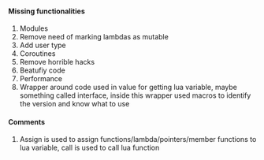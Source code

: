 #### Missing functionalities

1. Modules 
2. Remove need of marking lambdas as mutable
3. Add user type
4. Coroutines
5. Remove horrible hacks
6. Beatufiy code
7. Performance
8. Wrapper around code used in value for getting lua variable, maybe something called interface, inside this wrapper used macros to identify the version and know what to use

#### Comments

1. Assign is used to assign functions/lambda/pointers/member functions to lua variable, call is used to call lua function